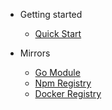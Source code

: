 - Getting started
    - [Quick Start](/)

- Mirrors
    - [Go Module](/mirrors/goproxy.md)
    - [Npm Registry](/mirrors/npm.md)
    - [Docker Registry](/mirrors/docker.md)